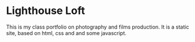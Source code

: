 # Lighthouse Loft
This is my class portfolio on photography and films production. 
It is a static site, based on  html, css and and some javascript.

